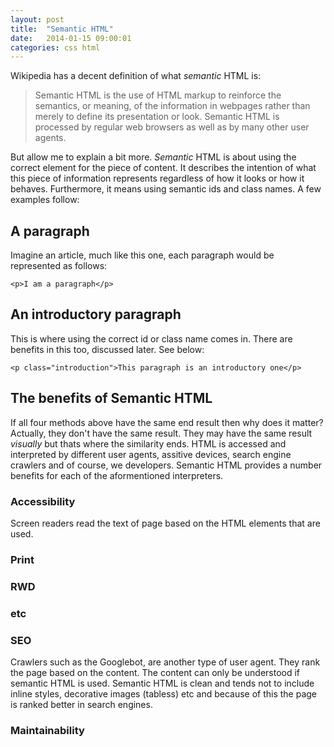 ```yaml
---
layout: post
title:  "Semantic HTML"
date:   2014-01-15 09:00:01
categories: css html
---
```


<!--

- asume knowldge of HTML
- describe unsemantic html
- describe what semantic HTML is
- explain the benefits
  - browsers without CSS
  - accessibility
  - responsive web design
  - Search engine optimisation
  - Maintainability
- conclusion 1) HTML is the foundation, ruining the foundation has fatal effects

-->

Wikipedia has a decent definition of what *semantic* HTML is:

> Semantic HTML is the use of HTML markup to reinforce the semantics, or meaning, of the information in webpages rather than merely to define its presentation or look. Semantic HTML is processed by regular web browsers as well as by many other user agents.

But allow me to explain a bit more. *Semantic* HTML is about using the correct element for the piece of content. It describes the intention of what this piece of information represents regardless of how it looks or how it behaves. Furthermore, it means using semantic ids and class names. A few examples follow:

## A paragraph

Imagine an article, much like this one, each paragraph would be represented as follows:

	<p>I am a paragraph</p>

## An introductory paragraph

This is where using the correct id or class name comes in. There are benefits in this too, discussed later. See below:

	<p class="introduction">This paragraph is an introductory one</p>

## The benefits of Semantic HTML

If all four methods above have the same end result then why does it matter? Actually, they don't have the same result. They may have the same result *visually* but thats where the similarity ends. HTML is accessed and interpreted by different user agents, assitive devices, search engine crawlers and of course, we developers. Semantic HTML provides a number benefits for each of the aformentioned interpreters.

### Accessibility

Screen readers read the text of page based on the HTML elements that are used.

### Print

### RWD

### etc

### SEO

Crawlers such as the Googlebot, are another type of user agent. They rank the page based on the content. The content can only be understood if semantic HTML is used. Semantic HTML is clean and tends not to include inline styles, decorative images (tabless) etc and because of this the page is ranked better in search engines.

### Maintainability




